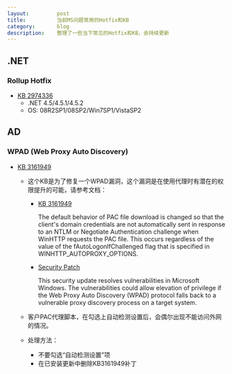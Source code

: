 ```yaml
---
layout:         post
title:          当前MS问题常用的Hotfix和KB
category:       blog
description:    整理了一些当下常见的Hotfix和KB，会持续更新
---
```


## .NET

### Rollup Hotfix
- [KB 2974336](https://support.microsoft.com/en-us/kb/2974336)
	- .NET 4.5/4.5.1/4.5.2
	- OS: 08R2SP1/08SP2/Win7SP1/VistaSP2

## AD

### WPAD (Web Proxy Auto Discovery) 
- [KB 3161949](https://support.microsoft.com/en-sg/kb/3161949)
	- 这个KB是为了修复一个WPAD漏洞，这个漏洞是在使用代理时有潜在的权限提升的可能，请参考文档：
		- [KB 3161949](https://support.microsoft.com/en-sg/kb/3161949)
		
			The default behavior of PAC file download is changed so that the client's domain credentials are not automatically sent in response to an NTLM or Negotiate Authentication challenge when WinHTTP requests the PAC file. This occurs regardless of the value of the fAutoLogonIfChallenged flag that is specified in WINHTTP\_AUTOPROXY\_OPTIONS.

		- [Security Patch](https://technet.microsoft.com/library/security/MS16-077)

			This security update resolves vulnerabilities in Microsoft Windows. The vulnerabilities could allow elevation of privilege if the Web Proxy Auto Discovery (WPAD) protocol falls back to a vulnerable proxy discovery process on a target system.

	- 客户PAC代理脚本，在勾选上自动检测设置后，会偶尔出现不能访问外网的情况。
	- 处理方法：
		- 不要勾选“自动检测设置”项
		- 在已安装更新中删除KB3161949补丁

